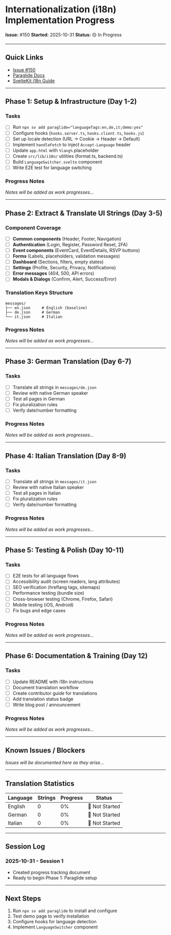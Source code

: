 # Internationalization (i18n) Implementation Progress

**Issue:** #150
**Started:** 2025-10-31
**Status:** 🟡 In Progress

---

## Quick Links

- [Issue #150](https://github.com/biagiodistefano/revel-frontend/issues/150)
- [Paraglide Docs](https://inlang.com/m/gerre34r/library-inlang-paraglideJs)
- [SvelteKit i18n Guide](https://kit.svelte.dev/docs/accessibility#the-lang-attribute)

---

## Phase 1: Setup & Infrastructure (Day 1-2)

### Tasks

- [ ] Run `npx sv add paraglide="languageTags:en,de,it;demo:yes"`
- [ ] Configure hooks (`hooks.server.ts`, `hooks.client.ts`, `hooks.js`)
- [ ] Set up locale detection (URL → Cookie → Header → Default)
- [ ] Implement `handleFetch` to inject `Accept-Language` header
- [ ] Update `app.html` with `%lang%` placeholder
- [ ] Create `src/lib/i18n/` utilities (format.ts, backend.ts)
- [ ] Build `LanguageSwitcher.svelte` component
- [ ] Write E2E test for language switching

### Progress Notes

_Notes will be added as work progresses..._

---

## Phase 2: Extract & Translate UI Strings (Day 3-5)

### Component Coverage

- [ ] **Common components** (Header, Footer, Navigation)
- [ ] **Authentication** (Login, Register, Password Reset, 2FA)
- [ ] **Event components** (EventCard, EventDetails, RSVP buttons)
- [ ] **Forms** (Labels, placeholders, validation messages)
- [ ] **Dashboard** (Sections, filters, empty states)
- [ ] **Settings** (Profile, Security, Privacy, Notifications)
- [ ] **Error messages** (404, 500, API errors)
- [ ] **Modals & Dialogs** (Confirm, Alert, Success/Error)

### Translation Keys Structure

```
messages/
├── en.json     # English (baseline)
├── de.json     # German
└── it.json     # Italian
```

### Progress Notes

_Notes will be added as work progresses..._

---

## Phase 3: German Translation (Day 6-7)

### Tasks

- [ ] Translate all strings in `messages/de.json`
- [ ] Review with native German speaker
- [ ] Test all pages in German
- [ ] Fix pluralization rules
- [ ] Verify date/number formatting

### Progress Notes

_Notes will be added as work progresses..._

---

## Phase 4: Italian Translation (Day 8-9)

### Tasks

- [ ] Translate all strings in `messages/it.json`
- [ ] Review with native Italian speaker
- [ ] Test all pages in Italian
- [ ] Fix pluralization rules
- [ ] Verify date/number formatting

### Progress Notes

_Notes will be added as work progresses..._

---

## Phase 5: Testing & Polish (Day 10-11)

### Tasks

- [ ] E2E tests for all language flows
- [ ] Accessibility audit (screen readers, lang attributes)
- [ ] SEO verification (hreflang tags, sitemaps)
- [ ] Performance testing (bundle size)
- [ ] Cross-browser testing (Chrome, Firefox, Safari)
- [ ] Mobile testing (iOS, Android)
- [ ] Fix bugs and edge cases

### Progress Notes

_Notes will be added as work progresses..._

---

## Phase 6: Documentation & Training (Day 12)

### Tasks

- [ ] Update README with i18n instructions
- [ ] Document translation workflow
- [ ] Create contributor guide for translations
- [ ] Add translation status badge
- [ ] Write blog post / announcement

### Progress Notes

_Notes will be added as work progresses..._

---

## Known Issues / Blockers

_Issues will be documented here as they arise..._

---

## Translation Statistics

| Language | Strings | Progress | Status |
|----------|---------|----------|--------|
| English  | 0       | 0%       | 🔴 Not Started |
| German   | 0       | 0%       | 🔴 Not Started |
| Italian  | 0       | 0%       | 🔴 Not Started |

---

## Session Log

### 2025-10-31 - Session 1

- Created progress tracking document
- Ready to begin Phase 1: Paraglide setup

---

## Next Steps

1. Run `npx sv add paraglide` to install and configure
2. Test demo page to verify installation
3. Configure hooks for language detection
4. Implement `LanguageSwitcher` component
